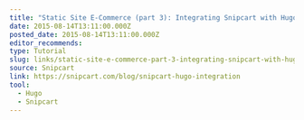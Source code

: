 ```yaml
---
title: "Static Site E-Commerce (part 3): Integrating Snipcart with Hugo"
date: 2015-08-14T13:11:00.000Z
posted_date: 2015-08-14T13:11:00.000Z
editor_recommends:
type: Tutorial
slug: links/static-site-e-commerce-part-3-integrating-snipcart-with-hugo
source: Snipcart
link: https://snipcart.com/blog/snipcart-hugo-integration
tool:
  - Hugo
  - Snipcart
---
```





